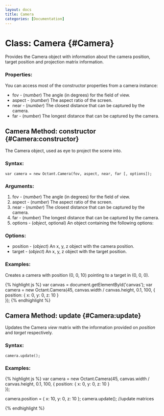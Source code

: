 ```yaml
--- 
layout: docs 
title: Camera
categories: [Documentation]
---
```


Class: Camera {#Camera}
===========================

Provides the Camera object with information about the camera position, target position and projection matrix information.

### Properties:

You can access most of the constructor properties from a camera
instance:

* fov  - (*number*) The angle (in degrees) for the field of view.
* aspect  - (*number*) The aspect ratio of the screen.
* near - (*number*) The closest distance that can be captured by the camera.
* far - (*number*) The longest distance that can be captured by the camera.


Camera Method: constructor {#Camera:constructor}
----------------------------------------------------

The Camera object, used as eye to project the scene into.

### Syntax:

	var camera = new Octant.Camera(fov, aspect, near, far [, options]);

### Arguments:

1. fov  - (*number*) The angle (in degrees) for the field of view.
2. aspect  - (*number*) The aspect ratio of the screen.
3. near - (*number*) The closest distance that can be captured by the camera.
4. far - (*number*) The longest distance that can be captured by the camera.
5. options - (*object*, optional) An object containing the following options:

### Options:

* position - (*object*) An x, y, z object with the camera position.
* target - (*object*) An x, y, z object with the target position.

### Examples:

Creates a camera with position (0, 0, 10) pointing to a target in (0, 0, 0).

{% highlight js %}
  var canvas = document.getElementById('canvas');
  var camera = new Octant.Camera(45, canvas.width / canvas.height, 0.1, 100, {
        position: {
          x: 0, y: 0, z: 10
        }                             
      });
{% endhighlight %}


Camera Method: update {#Camera:update}
------------------------------------

Updates the Camera *view* matrix with the information provided on *position* and *target* respectively.

### Syntax:

	camera.update();

### Examples:

{% highlight js %}
  var camera = new Octant.Camera(45, canvas.width / canvas.height, 0.1, 100, {
    position: {
      x: 0, y: 0, z: 10
    }                             
  });

  camera.position = {
    x: 10,
    y: 0,
    z: 10
  };
  camera.update(); //update matrices

{% endhighlight %}

